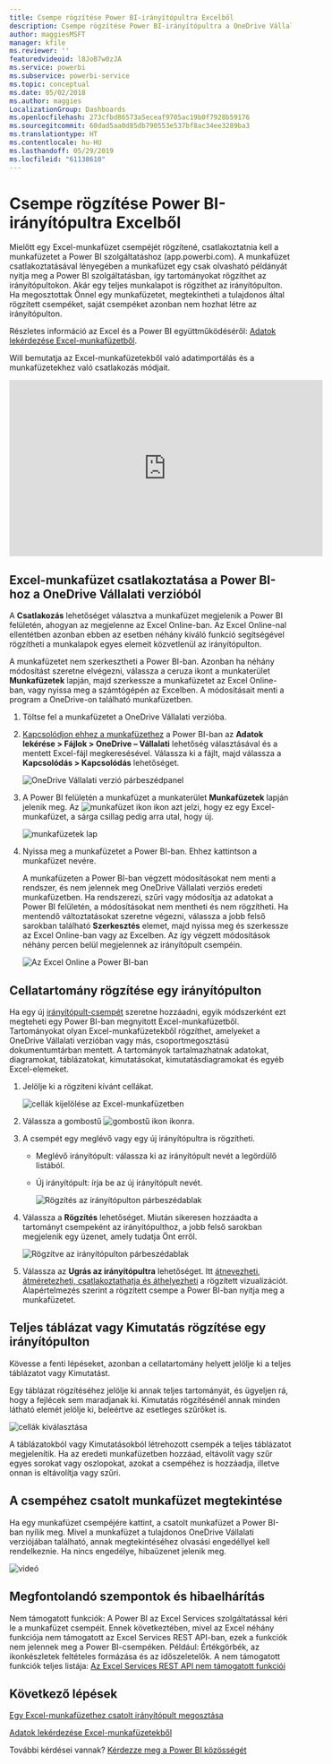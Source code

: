 ```yaml
---
title: Csempe rögzítése Power BI-irányítópultra Excelből
description: Csempe rögzítése Power BI-irányítópultra a OneDrive Vállalati verziós Excelből. Tartományok, diagramok és táblázatok rögzítése
author: maggiesMSFT
manager: kfile
ms.reviewer: ''
featuredvideoid: l8JoB7w0zJA
ms.service: powerbi
ms.subservice: powerbi-service
ms.topic: conceptual
ms.date: 05/02/2018
ms.author: maggies
LocalizationGroup: Dashboards
ms.openlocfilehash: 273cfbd86573a5eceaf9705ac19b0f7928b59176
ms.sourcegitcommit: 60dad5aa0d85db790553e537bf8ac34ee3289ba3
ms.translationtype: HT
ms.contentlocale: hu-HU
ms.lasthandoff: 05/29/2019
ms.locfileid: "61138610"
---
```

# <a name="pin-a-tile-to-a-power-bi-dashboard-from-excel"></a>Csempe rögzítése Power BI-irányítópultra Excelből
Mielőtt egy Excel-munkafüzet csempéjét rögzítené, csatlakoztatnia kell a munkafüzetet a Power BI szolgáltatáshoz (app.powerbi.com). A munkafüzet csatlakoztatásával lényegében a munkafüzet egy csak olvasható példányát nyitja meg a Power BI szolgáltatásban, így tartományokat rögzíthet az irányítópultokon. Akár egy teljes munkalapot is rögzíthet az irányítópulton.  
Ha megosztottak Önnel egy munkafüzetet, megtekintheti a tulajdonos által rögzített csempéket, saját csempéket azonban nem hozhat létre az irányítópulton. 

Részletes információ az Excel és a Power BI együttműködéséről: [Adatok lekérdezése Excel-munkafüzetből](http://go.microsoft.com/fwlink/?LinkID=521962).

Will bemutatja az Excel-munkafüzetekből való adatimportálás és a munkafüzetekhez való csatlakozás módjait.

<iframe width="560" height="315" src="https://www.youtube.com/embed/l8JoB7w0zJA" frameborder="0" allowfullscreen></iframe>

## <a name="connect-your-excel-workbook-from-onedrive-for-business-to-power-bi"></a>Excel-munkafüzet csatlakoztatása a Power BI-hoz a OneDrive Vállalati verzióból
A **Csatlakozás** lehetőséget választva a munkafüzet megjelenik a Power BI felületén, ahogyan az megjelenne az Excel Online-ban. Az Excel Online-nal ellentétben azonban ebben az esetben néhány kiváló funkció segítségével rögzítheti a munkalapok egyes elemeit közvetlenül az irányítópulton.

A munkafüzetet nem szerkesztheti a Power BI-ban. Azonban ha néhány módosítást szeretne elvégezni, válassza a ceruza ikont a munkaterület **Munkafüzetek** lapján, majd szerkessze a munkafüzetet az Excel Online-ban, vagy nyissa meg a számtógépén az Excelben. A módosításait menti a program a OneDrive-on található munkafüzetben.

1. Töltse fel a munkafüzetet a OneDrive Vállalati verzióba.

2. [Kapcsolódjon ehhez a munkafüzethez](service-excel-workbook-files.md) a Power BI-ban az **Adatok lekérése > Fájlok > OneDrive – Vállalati** lehetőség választásával és a mentett Excel-fájl megkeresésével. Válassza ki a fájlt, majd válassza a **Kapcsolódás > Kapcsolódás** lehetőséget.

    ![OneDrive Vállalati verzió párbeszédpanel](media/service-dashboard-pin-tile-from-excel/power-bi-connect.png)

3. A Power BI felületén a munkafüzet a munkaterület **Munkafüzetek** lapján jelenik meg.  Az ![munkafüzet ikon](media/service-dashboard-pin-tile-from-excel/pbi_workbookicon.png) ikon azt jelzi, hogy ez egy Excel-munkafüzet, a sárga csillag pedig arra utal, hogy új.
    
    ![munkafüzetek lap](media/service-dashboard-pin-tile-from-excel/power-bi-workbooks.png)
4. Nyissa meg a munkafüzetet a Power BI-ban. Ehhez kattintson a munkafüzet nevére.

    A munkafüzeten a Power BI-ban végzett módosításokat nem menti a rendszer, és nem jelennek meg OneDrive Vállalati verziós eredeti munkafüzetben. Ha rendszerezi, szűri vagy módosítja az adatokat a Power BI felületén, a módosításokat nem mentheti és nem rögzítheti. Ha mentendő változtatásokat szeretne végezni, válassza a jobb felső sarokban található **Szerkesztés** elemet, majd nyissa meg és szerkessze az Excel Online-ban vagy az Excelben. Az így végzett módosítások néhány percen belül megjelennek az irányítópult csempéin.
   
    ![Az Excel Online a Power BI-ban](media/service-dashboard-pin-tile-from-excel/power-bi-opened.png)

## <a name="pin-a-range-of-cells-to-a-dashboard"></a>Cellatartomány rögzítése egy irányítópulton
Ha egy új [irányítópult-csempét](consumer/end-user-tiles.md) szeretne hozzáadni, egyik módszerként ezt megteheti egy Power BI-ban megnyitott Excel-munkafüzetből. Tartományokat olyan Excel-munkafüzetekből rögzíthet, amelyeket a OneDrive Vállalati verzióban vagy más, csoportmegosztású dokumentumtárban mentett. A tartományok tartalmazhatnak adatokat, diagramokat, táblázatokat, kimutatásokat, kimutatásdiagramokat és egyéb Excel-elemeket.

1. Jelölje ki a rögzíteni kívánt cellákat.
   
    ![cellák kijelölése az Excel-munkafüzetben](media/service-dashboard-pin-tile-from-excel/pbi_selectrange.png)
2. Válassza a gombostű ![gombostű ikon](media/service-dashboard-pin-tile-from-excel/pbi_pintile_small.png) ikonra. 
3. A csempét egy meglévő vagy egy új irányítópultra is rögzítheti. 
   
   * Meglévő irányítópult: válassza ki az irányítópult nevét a legördülő listából.
   * Új irányítópult: írja be az új irányítópult nevét.
   
     ![Rögzítés az irányítópulton párbeszédablak](media/service-dashboard-pin-tile-from-excel/pbi_dashdialog1.png)
4. Válassza a **Rögzítés** lehetőséget. Miután sikeresen hozzáadta a tartományt csempeként az irányítópulthoz, a jobb felső sarokban megjelenik egy üzenet, amely tudatja Önt erről. 
   
    ![Rögzítve az irányítópulton párbeszédablak](media/service-dashboard-pin-tile-from-excel/power-bi-go-to-dashboard.png)
5. Válassza az **Ugrás az irányítópultra** lehetőséget. Itt [átnevezheti, átméretezheti, csatlakoztathatja és áthelyezheti](service-dashboard-edit-tile.md) a rögzített vizualizációt. Alapértelmezés szerint a rögzített csempe a Power BI-ban nyitja meg a munkafüzetet.

## <a name="pin-an-entire-table-or-pivottable-to-a-dashboard"></a>Teljes táblázat vagy Kimutatás rögzítése egy irányítópulton
Kövesse a fenti lépéseket, azonban a cellatartomány helyett jelölje ki a teljes táblázatot vagy Kimutatást.

Egy táblázat rögzítéséhez jelölje ki annak teljes tartományát, és ügyeljen rá, hogy a fejlécek sem maradjanak ki.  Kimutatás rögzítésénél annak minden látható elemét jelölje ki, beleértve az esetleges szűrőket is.

 ![cellák kiválasztása](media/service-dashboard-pin-tile-from-excel/pbi_selecttable.png)

A táblázatokból vagy Kimutatásokból létrehozott csempék a teljes táblázatot megjelenítik.  Ha az eredeti munkafüzetben hozzáad, eltávolít vagy szűr egyes sorokat vagy oszlopokat, azokat a csempéhez is hozzáadja, illetve onnan is eltávolítja vagy szűri.

## <a name="view-the-workbook-linked-to-the-tile"></a>A csempéhez csatolt munkafüzet megtekintése
Ha egy munkafüzet csempéjére kattint, a csatolt munkafüzet a Power BI-ban nyílik meg. Mivel a munkafüzet a tulajdonos OneDrive Vállalati verziójában található, annak megtekintéséhez olvasási engedéllyel kell rendelkeznie. Ha nincs engedélye, hibaüzenet jelenik meg.  

 ![videó](media/service-dashboard-pin-tile-from-excel/pin-from-excel.gif)

## <a name="considerations-and-troubleshooting"></a>Megfontolandó szempontok és hibaelhárítás
Nem támogatott funkciók: A Power BI az Excel Services szolgáltatással kéri le a munkafüzet csempéit. Ennek következtében, mivel az Excel néhány funkciója nem támogatott az Excel Services REST API-ban, ezek a funkciók nem jelennek meg a Power BI-csempéken. Például: Értékgörbék, az ikonkészletek feltételes formázása és az időszeletelők. A nem támogatott funkciók teljes listája: [Az Excel Services REST API nem támogatott funkciói](http://msdn.microsoft.com/library/office/ff394477.aspx)

## <a name="next-steps"></a>Következő lépések
[Egy Excel-munkafüzethez csatolt irányítópult megosztása](service-share-dashboard-that-links-to-excel-onedrive.md)

[Adatok lekérdezése Excel-munkafüzetekből](service-excel-workbook-files.md)

További kérdései vannak? [Kérdezze meg a Power BI közösségét](http://community.powerbi.com/)

